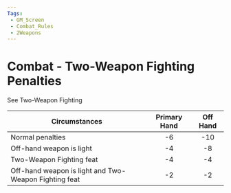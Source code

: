 ```yaml
---
Tags:
 - GM_Screen
 - Combat_Rules
 - 2Weapons
---
```

# Combat - Two-Weapon Fighting Penalties

See Two-Weapon Fighting

| **Circumstances**                                     | **Primary Hand** | **Off Hand** |
| ----------------------------------------------------- |:----------------:|:------------:|
| Normal penalties                                      |        -6        |     -10      |
| Off-hand weapon is light                              |        -4        |      -8      |
| Two-Weapon Fighting feat                              |        -4        |      -4      |
| Off-hand weapon is light and Two-Weapon Fighting feat |        -2        |      -2      |

